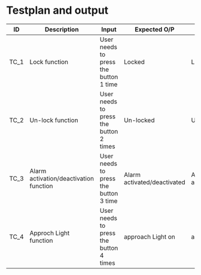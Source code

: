 # Testplan and output
| ID|Description|Input|Expected O/P|Actual O/P|Status|
|-----|---------|----------|-----------|---------|------|
|TC_1|Lock function|User needs to press the button 1 time| Locked |Locked PASS|
|TC_2|Un-lock function|User needs to press the button 2 times| Un-locked|Un-locked|PASS|
|TC_3|Alarm activation/deactivation function|User needs to press the button 3 time|Alarm activated/deactivated|Alarm activated/deactivated|PASS|
|TC_4|Approch Light function|User needs to press the button 4 times|approach Light on|approach Light on|PASS|

